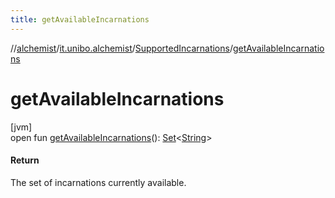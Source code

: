 ```yaml
---
title: getAvailableIncarnations
---
```

//[alchemist](../../../index.html)/[it.unibo.alchemist](../index.html)/[SupportedIncarnations](index.html)/[getAvailableIncarnations](get-available-incarnations.html)



# getAvailableIncarnations



[jvm]\
open fun [getAvailableIncarnations](get-available-incarnations.html)(): [Set](https://docs.oracle.com/javase/8/docs/api/java/util/Set.html)<[String](https://docs.oracle.com/javase/8/docs/api/java/lang/String.html)>



#### Return



The set of incarnations currently available.




